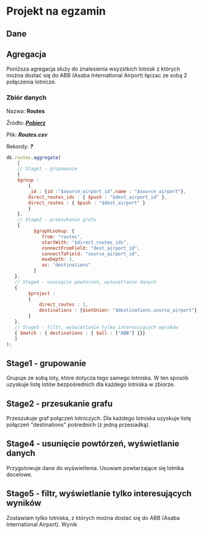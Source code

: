 # Projekt na egzamin
## Dane
## Agregacja

Poniższa agregacja służy do znalesienia wsyzstkich lotnisk z których można dostać się do ABB (Asaba International Airport) łączac ze sobą 2 połączenia lotnicze.

### Zbiór danych

Nazwa: **Routes**

Źródło: **_[Pobierz](https://link)_**

Plik: **_Routes.csv_**

Rekordy: **_?_**

```js
db.routes.aggregate(
    [
    // Stage1 - grupowanie
    { 
    $group :
        {
        _id : {id :"$source_airport_id",name : "$source_airport"},
        direct_routes_ids : { $push : "$dest_airport_id" },
        direct_routes : { $push : "$dest_airport" }
        }
    },
    // Stage2 - przesukanie grafu
    {
          $graphLookup: {
             from: "routes",
             startWith: "$direct_routes_ids",
             connectFromField: "dest_airport_id",
             connectToField: "source_airport_id",
             maxDepth: 1,
             as: "destinations"
          }
   },
   // Stage4 - usunięcie powtórzeń, wyświetlanie danych
   {
        $project :
        {
            direct_routes : 1,
            destinations : {$setUnion: "$destinations.source_airport"}
        }
   },
   // Stage5 - filtr, wyświetlanie tylko interesujących wyników
   { $match : { destinations : { $all : ["ABB"] }}}
   ]
);
```

## Stage1 - grupowanie

Grupuje ze sobą loty, które dotycza tego samego lotniska. W ten sposób uzyskuje listę lotów bezpośrednich dla każdego lotniska w zbiorze.

## Stage2 - przesukanie grafu

Przeszukuje graf połączeń lotniczych. Dla każdego lotniska uzyskuje listę połączeń "destinations" pośrednich (z jedną przesiadką).

## Stage4 - usunięcie powtórzeń, wyświetlanie danych

Przygotowuje dane do wyświetlenia. Usuwam powtarzające się lotnika docelowe.

## Stage5 - filtr, wyświetlanie tylko interesujących wyników

Zostawiam tylko lotniska, z których można dostać się do ABB (Asaba International Airport).
Wynik

